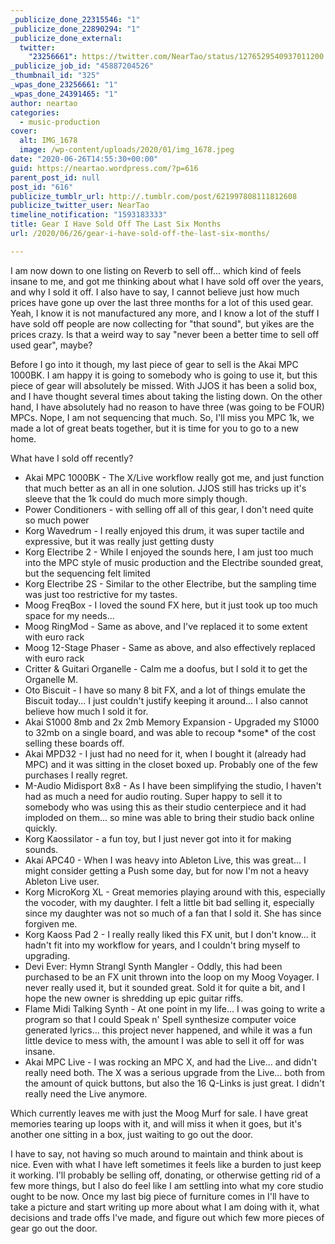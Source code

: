 ```yaml
---
_publicize_done_22315546: "1"
_publicize_done_22890294: "1"
_publicize_done_external:
  twitter:
    "23256661": https://twitter.com/NearTao/status/1276529540937011200
_publicize_job_id: "45887204526"
_thumbnail_id: "325"
_wpas_done_23256661: "1"
_wpas_done_24391465: "1"
author: neartao
categories:
  - music-production
cover:
  alt: IMG_1678
  image: /wp-content/uploads/2020/01/img_1678.jpeg
date: "2020-06-26T14:55:30+00:00"
guid: https://neartao.wordpress.com/?p=616
parent_post_id: null
post_id: "616"
publicize_tumblr_url: http://.tumblr.com/post/621997808111812608
publicize_twitter_user: NearTao
timeline_notification: "1593183333"
title: Gear I Have Sold Off The Last Six Months
url: /2020/06/26/gear-i-have-sold-off-the-last-six-months/

---
```

I am now down to one listing on Reverb to sell off... which kind of feels insane to me, and got me thinking about what I have sold off over the years, and why I sold it off. I also have to say, I cannot believe just how much prices have gone up over the last three months for a lot of this used gear. Yeah, I know it is not manufactured any more, and I know a lot of the stuff I have sold off people are now collecting for "that sound", but yikes are the prices crazy. Is that a weird way to say "never been a better time to sell off used gear", maybe?

Before I go into it though, my last piece of gear to sell is the Akai MPC 1000BK. I am happy it is going to somebody who is going to use it, but this piece of gear will absolutely be missed. With JJOS it has been a solid box, and I have thought several times about taking the listing down. On the other hand, I have absolutely had no reason to have three (was going to be FOUR) MPCs. Nope, I am not sequencing that much. So, I'll miss you MPC 1k, we made a lot of great beats together, but it is time for you to go to a new home.

What have I sold off recently?

- Akai MPC 1000BK - The X/Live workflow really got me, and just function that much better as an all in one solution. JJOS still has tricks up it's sleeve that the 1k could do much more simply though.
- Power Conditioners - with selling off all of this gear, I don't need quite so much power
- Korg Wavedrum - I really enjoyed this drum, it was super tactile and expressive, but it was really just getting dusty
- Korg Electribe 2 - While I enjoyed the sounds here, I am just too much into the MPC style of music production and the Electribe sounded great, but the sequencing felt limited
- Korg Electribe 2S - Similar to the other Electribe, but the sampling time was just too restrictive for my tastes.
- Moog FreqBox - I loved the sound FX here, but it just took up too much space for my needs...
- Moog RingMod - Same as above, and I've replaced it to some extent with euro rack
- Moog 12-Stage Phaser - Same as above, and also effectively replaced with euro rack
- Critter & Guitari Organelle - Calm me a doofus, but I sold it to get the Organelle M.
- Oto Biscuit - I have so many 8 bit FX, and a lot of things emulate the Biscuit today... I just couldn't justify keeping it around... I also cannot believe how much I sold it for.
- Akai S1000 8mb and 2x 2mb Memory Expansion - Upgraded my S1000 to 32mb on a single board, and was able to recoup \*some\* of the cost selling these boards off.
- Akai MPD32 - I just had no need for it, when I bought it (already had MPC) and it was sitting in the closet boxed up. Probably one of the few purchases I really regret.
- M-Audio Midisport 8x8 - As I have been simplifying the studio, I haven't had as much a need for audio routing. Super happy to sell it to somebody who was using this as their studio centerpiece and it had imploded on them... so mine was able to bring their studio back online quickly.
- Korg Kaossilator - a fun toy, but I just never got into it for making sounds.
- Akai APC40 - When I was heavy into Ableton Live, this was great... I might consider getting a Push some day, but for now I'm not a heavy Ableton Live user.
- Korg MicroKorg XL - Great memories playing around with this, especially the vocoder, with my daughter. I felt a little bit bad selling it, especially since my daughter was not so much of a fan that I sold it. She has since forgiven me.
- Korg Kaoss Pad 2 - I really really liked this FX unit, but I don't know... it hadn't fit into my workflow for years, and I couldn't bring myself to upgrading.
- Devi Ever: Hymn Strangl Synth Mangler - Oddly, this had been purchased to be an FX unit thrown into the loop on my Moog Voyager. I never really used it, but it sounded great. Sold it for quite a bit, and I hope the new owner is shredding up epic guitar riffs.
- Flame Midi Talking Synth - At one point in my life... I was going to write a program so that I could Speak n' Spell synthesize computer voice generated lyrics... this project never happened, and while it was a fun little device to mess with, the amount I was able to sell it off for was insane.
- Akai MPC Live - I was rocking an MPC X, and had the Live... and didn't really need both. The X was a serious upgrade from the Live... both from the amount of quick buttons, but also the 16 Q-Links is just great. I didn't really need the Live anymore.

Which currently leaves me with just the Moog Murf for sale. I have great memories tearing up loops with it, and will miss it when it goes, but it's another one sitting in a box, just waiting to go out the door.

I have to say, not having so much around to maintain and think about is nice. Even with what I have left sometimes it feels like a burden to just keep it working. I'll probably be selling off, donating, or otherwise getting rid of a few more things, but I also do feel like I am settling into what my core studio ought to be now. Once my last big piece of furniture comes in I'll have to take a picture and start writing up more about what I am doing with it, what decisions and trade offs I've made, and figure out which few more pieces of gear go out the door.
